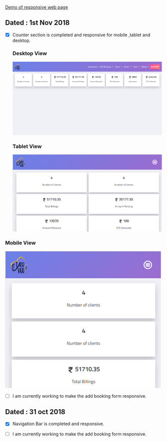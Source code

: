 
[Demo of responsive web page](https://designer199.github.io/final-nav-bar/)


## Dated : 1st Nov 2018

- [x] Counter section is completed and responsive for mobile ,tablet and desktop.
  
  ### Desktop View     
  ![](images/destopview.png) 
  
  ### Tablet View
  ![](images/tabletview.png)  

### Mobile View

![](images/mobileview.png) 

- [ ] I am currently working to make the add booking form responsive.

## Dated : 31 oct 2018


- [x] Navigation Bar is completed and responsive.

       

- [ ] I am currently working to make the add booking form responsive.
